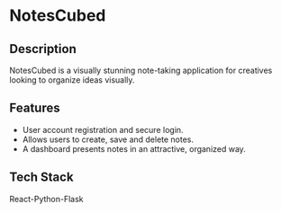 # NotesCubed

## Description
NotesCubed is a visually stunning note-taking application for creatives looking to organize ideas visually.

## Features
- User account registration and secure login.
- Allows users to create, save and delete notes.
- A dashboard presents notes in an attractive, organized way.

## Tech Stack
React-Python-Flask
